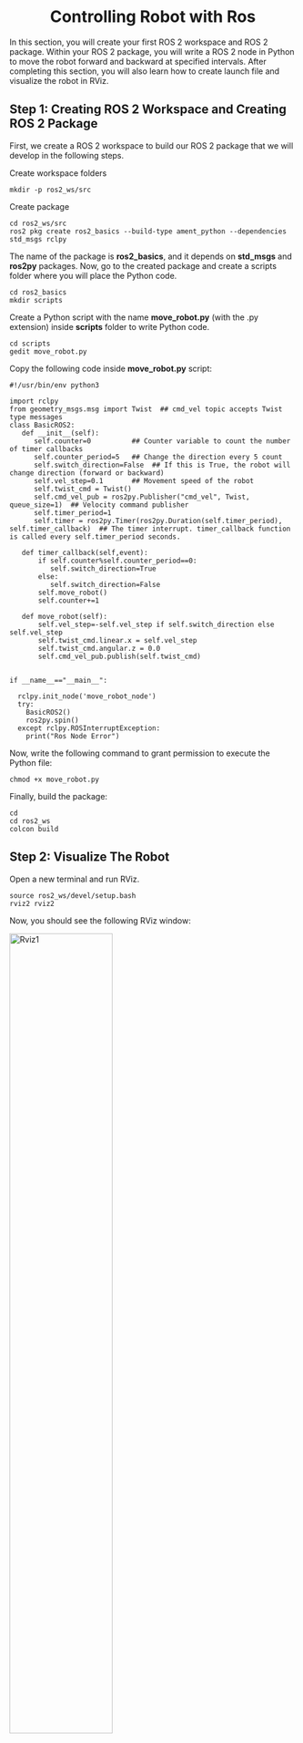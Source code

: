 <h1 align="center" > Controlling Robot with Ros </h1>

In this section, you will create your first ROS 2 workspace and ROS 2 package. Within your ROS 2 package, you will write a ROS 2 node in Python to move the robot forward and backward at specified intervals. After completing this section, you will also learn how to create launch file and  visualize the robot in RViz.

## Step 1: Creating ROS 2 Workspace and Creating ROS 2 Package ##

First, we create a ROS 2 workspace to build our ROS 2 package that we will develop in the following steps.

Create workspace folders
```
mkdir -p ros2_ws/src
```

Create package

```
cd ros2_ws/src
ros2 pkg create ros2_basics --build-type ament_python --dependencies std_msgs rclpy
```
The name of the package is **ros2_basics**, and it depends on **std_msgs** and **ros2py** packages. Now, go to the created package and create a scripts folder where you will place the Python code.
```
cd ros2_basics
mkdir scripts
```
Create a Python script with the name **move_robot.py** (with the .py extension) inside **scripts** folder to write Python code.
```
cd scripts
gedit move_robot.py
```
Copy the following code inside **move_robot.py** script:
```
#!/usr/bin/env python3

import rclpy
from geometry_msgs.msg import Twist  ## cmd_vel topic accepts Twist type messages
class BasicROS2:
   def __init__(self):
      self.counter=0          ## Counter variable to count the number of timer callbacks   
      self.counter_period=5   ## Change the direction every 5 count
      self.switch_direction=False  ## If this is True, the robot will change direction (forward or backward)
      self.vel_step=0.1       ## Movement speed of the robot
      self.twist_cmd = Twist()
      self.cmd_vel_pub = ros2py.Publisher("cmd_vel", Twist, queue_size=1)  ## Velocity command publisher
      self.timer_period=1 
      self.timer = ros2py.Timer(ros2py.Duration(self.timer_period), self.timer_callback)  ## The timer interrupt. timer_callback function is called every self.timer_period seconds.

   def timer_callback(self,event):
       if self.counter%self.counter_period==0:
          self.switch_direction=True
       else:
          self.switch_direction=False
       self.move_robot()
       self.counter+=1
  
   def move_robot(self):
       self.vel_step=-self.vel_step if self.switch_direction else self.vel_step
       self.twist_cmd.linear.x = self.vel_step
       self.twist_cmd.angular.z = 0.0
       self.cmd_vel_pub.publish(self.twist_cmd)
       

if __name__=="__main__":

  rclpy.init_node('move_robot_node')
  try:
    BasicROS2()
    ros2py.spin()
  except rclpy.ROSInterruptException:
    print("Ros Node Error")
```
Now, write the following command to grant permission to execute the Python file:

```
chmod +x move_robot.py
```
Finally, build the package:
```
cd
cd ros2_ws
colcon build
```

## Step 2: Visualize The Robot ##

Open a new terminal and run RViz.
```
source ros2_ws/devel/setup.bash
rviz2 rviz2
```
Now, you should see the following RViz window:

<img title="Rviz1"  src="../Images/BasicROS 2/rviz_1.png"  width=60% height=auto>

Change **Fixed Frame** from **map** to **base_link**

<img title="Rviz2"  src="../Images/BasicROS 2/base_link.png"  width=60% height=auto>

Now, add robot model to visualize the robot

<img title="Rviz3"  src="../Images/BasicROS 2/leo_rviz.png"  width=60% height=auto>

You can also show Camera Data and Robot Transformation. Explore what you can visualize with RViz.

Camera Data

<img title="Rviz4"  src="../Images/BasicROS 2/camera.png"  width=60% height=auto>

Tf Data

<img title="Rviz5"  src="../Images/BasicROS 2/tf.png"  width=60% height=auto>

You can save RViz configurations to launch it directly. To do that, create a new folder named 'rviz' inside your package.

```
cd ros2_ws/src/ros2_basics
mkdir rviz
```
In rviz2, go to **File -> Save Config As -> ros2_ws/src/ros2_basics/rviz** 

Write **leo_rover.rviz** as the file name.

## Step 3: Launch File ##

You can create a launch file to start the **move_robot.py** ROS 2 node and load the saved RViz configuration. To do that, first create a **launch** folder.
```
cd ros2_ws/src/ros2_basics
mkdir launch
```

Create a launch file

```
cd launch
gedit robot_move.launch
```
and copy following
```
<launch>
  <node name="robot_node" pkg="ros2_basics" type="move_robot.py"
        required="true" output="screen"/>

  <node type="rviz2" name="rviz_node" pkg="rviz2" args="-d $(find ros2_basics)/rviz/leo_rover.rviz" />
</launch>
```
now you can source your workspace and load your launch file by

```
cd
cd ros2_ws
source devel/setup.bash
ros2 launch ros2_basics robot_move.launch
```
